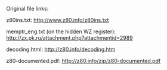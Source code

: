 Original file links:

z80ins.txt: http://www.z80.info/z80ins.txt

memptr\_eng.txt (on the hidden WZ register): http://zx.pk.ru/attachment.php?attachmentid=2989

decoding.html: http://z80.info/decoding.htm

z80-documented.pdf: http://z80.info/zip/z80-documented.pdf


